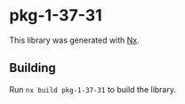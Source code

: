 # pkg-1-37-31

This library was generated with [Nx](https://nx.dev).

## Building

Run `nx build pkg-1-37-31` to build the library.
